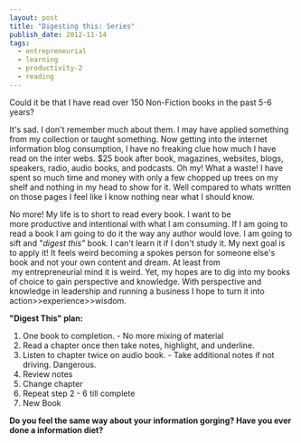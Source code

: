 ```yaml
---
layout: post
title: "Digesting this: Series"
publish_date: 2012-11-14
tags:
  - entrepreneurial
  - learning
  - productivity-2
  - reading
---
```


Could it be that I have read over 150 Non-Fiction books in the past 5-6 years?

It's sad. I don't remember much about them. I may have applied something from my collection or taught something. Now getting into the internet information blog consumption, I have no freaking clue how much I have read on the inter webs. \$25 book after book, magazines, websites, blogs, speakers, radio, audio books, and podcasts. Oh my! What a waste! I have spent so much time and money with only a few chopped up trees on my shelf and nothing in my head to show for it. Well compared to whats written on those pages I feel like I know nothing near what I should know.

No more! My life is to short to read every book. I want to be more productive and intentional with what I am consuming. If I am going to read a book I am going to do it the way any author would love. I am going to sift and "<em>digest this"</em> book. I can't learn it if I don't study it. My next goal is to apply it! It feels weird becoming a spokes person for someone else's book and not your own content and dream. At least from  my entrepreneurial mind it is weird. Yet, my hopes are to dig into my books of choice to gain perspective and knowledge. With perspective and knowledge in leadership and running a business I hope to turn it into action>>experience>>wisdom.

<strong>"Digest This" plan:</strong>

<ol>
	<li>One book to completion. - No more mixing of material</li>
	<li>Read a chapter once then take notes, highlight, and underline.</li>
	<li>Listen to chapter twice on audio book. - Take additional notes if not driving. Dangerous.</li>
	<li>Review notes</li>
	<li>Change chapter</li>
	<li>Repeat step 2 - 6 till complete</li>
	<li>New Book</li>
</ol>
<strong>Do you feel the same way about your information gorging? Have you ever done a information diet?</strong>
